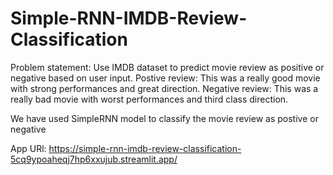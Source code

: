 # Simple-RNN-IMDB-Review-Classification
Problem statement: Use IMDB dataset to predict movie review as positive or negative based on user input.
Postive review: This was a really good movie with strong performances and great direction.
Negative review: This was a really  bad movie with worst performances and third class direction.

We have used SimpleRNN model to classify the movie review as postive or negative

App URl: https://simple-rnn-imdb-review-classification-5cq9ypoaheqj7hp6xxujub.streamlit.app/
